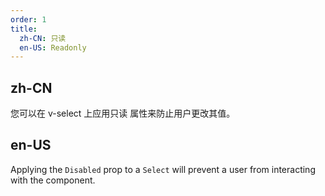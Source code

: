 ```yaml
---
order: 1
title:
  zh-CN: 只读
  en-US: Readonly
---
```


## zh-CN

您可以在 v-select 上应用只读 属性来防止用户更改其值。

## en-US

Applying the `Disabled` prop to a `Select` will prevent a user from interacting with the component.

